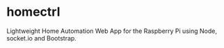 homectrl
========

Lightweight Home Automation Web App for the Raspberry Pi using Node, socket.io and Bootstrap.
